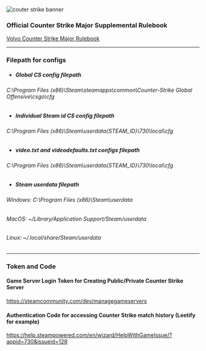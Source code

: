![couter strike banner](https://i.ibb.co/Lh8ZJPw/counter-strike-2.jpg)

### Official Counter Strike Major Supplemental Rulebook
[Volvo Counter Strike Major Rulebook](https://github.com/ValveSoftware/counter-strike/blob/main/major-supplemental-rulebook.md)

------

### Filepath for configs

- ##### Global CS config filepath
###### C:\Program Files (x86)\Steam\steamapps\common\Counter-Strike Global Offensive\csgo\cfg

- ##### Individual Steam id CS config filepath
###### C:\Program Files (x86)\Steam\userdata\{STEAM_ID}\730\local\cfg

- ##### video.txt and videodefaults.txt configs filepath
###### C:\Program Files (x86)\Steam\userdata\{STEAM_ID}\730\local\cfg

- ##### Steam userdata filepath
###### Windows: C:\Program Files (x86)\Steam\userdata
###### MacOS: ~/Library/Application Support/Steam/userdata
###### Linux: ~/.local/share/Steam/userdata

------

### Token and Code
#### Game Server Login Token for Creating Public/Private Counter Strike Server
https://steamcommunity.com/dev/managegameservers

#### Authentication Code for accessing Counter Strike match history (Leetify for example)
https://help.steampowered.com/en/wizard/HelpWithGameIssue/?appid=730&issueid=128
